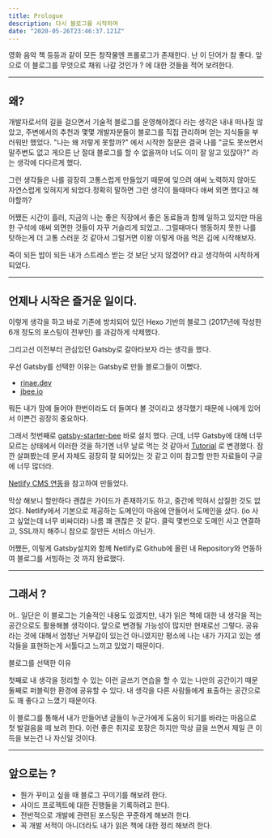 ```yaml
---
title: Prologue
description: 다시 블로그를 시작하며
date: "2020-05-26T23:46:37.121Z"
---
```


영화 음악 책 등등과 같이 모든 창작물엔 프롤로그가 존재한다. 난 이 단어가 참 좋다.
앞으로 이 블로그를 무엇으로 채워 나갈 것인가 ? 에 대한 것들을 적어 보려한다.

---

## 왜?

개발자로서의 길을 걸으면서 기술적 블로그를 운영해야겠다 라는 생각은 내내 떠나질 않았고, 주변에서의 추천과 몇몇 개발자분들이 블로그를 직접 관리하며 얻는 지식들을 부러워만 했었다.
"나는 왜 저렇게 못할까?" 에서 시작한 질문은 결국 나를 "글도 못쓰면서 말주변도 없고 게으른 난 절대 블로그를 할 수 없을꺼야 너도 이미 잘 알고 있잖아?" 라는 생각에 다다르게 했다.

그런 생각들은 나를 굉장히 고통스럽게 만들었기 때문에 잊으려 애써 노력하지 않아도 자연스럽게 잊혀지게 되었다.정확히 말하면 그런 생각이 들때마다 애써 외면 했다고 해야할까?

어쨌든 시간이 흘러, 지금의 나는 좋은 직장에서 좋은 동료들과 함께 일하고 있지만 마음 한 구석에 애써 외면한 것들이 자꾸 거슬리게 되었고..
그럴때마다 행동하지 못한 나를 탓하는게 더 고통 스러운 것 같아서 그럴거면 이왕 이렇게 마음 먹은 김에 시작해보자.

죽이 되든 밥이 되든 내가 스트레스 받는 것 보단 낫지 않겠어? 라고 생각하여 시작하게 되었다.

---

## 언제나 시작은 즐거운 일이다.

이렇게 생각을 하고 바로 기존에 방치되어 있던 Hexo 기반의 블로그 (2017년에 작성한 6개 정도의 포스팅이 전부인) 를 과감하게 삭제했다.

그리고선 이전부터 관심있던 Gatsby로 갈아타보자 라는 생각을 했다.

우선 Gatsby를 선택한 이유는 Gatsby로 만들 블로그들이 이뻤다.
* [rinae.dev](https://rinae.dev)
* [jbee.io](https://jbee.io/) 

뭐든 내가 맘에 들어야 한번이라도 더 들여다 볼 것이라고 생각했기 때문에 나에게 있어서 이쁜건 굉장히 중요하다.

그래서 첫번째로 [gatsby-starter-bee](https://github.com/JaeYeopHan/gatsby-starter-bee) 바로 설치 했다. 근데, 너무 Gatsby에 대해 너무 모르는 상태에서 이러한 것을 하기엔 너무 날로 먹는 것 같아서
[Tutorial](https://www.gatsbyjs.org/tutorial/gatsby-image-tutorial/) 로 변경했다.
잠깐 살펴봤는데 문서 자체도 굉장히 잘 되어있는 것 같고 이미 참고할 만한 자료들이 구글에 너무 많더라.

[Netlify CMS 연동](https://www.gatsbyjs.org/tutorial/blog-netlify-cms-tutorial/)을 참고하여 만들었다.

막상 해보니 할만하다 괜찮은 가이드가 존재하기도 하고, 중간에 막혀서 삽질한 것도 없었다.
Netlify에서 기본으로 제공하는 도메인이 마음에 안들어서 도메인을 샀다. (io 사고 싶었는데 너무 비싸더라) 나름 꽤 괜찮은 것 같다. 클릭 몇번으로 도메인 사고 연결하고, SSL까지 해주니 참으로 잘만든 서비스 아닌가.

어쨌든, 이렇게 Gatsby설치와 함께 Netlify로 Github에 올린 내 Repository와 연동하여 블로그를 서빙하는 것 까지 완료했다.

---

## 그래서 ?

어.. 일단은 이 블로그는 기술적인 내용도 있겠지만, 내가 읽은 책에 대한 내 생각을 적는 공간으로도 활용해볼 생각이다. 앞으로 변경될 가능성이 많지만 현재로선 그렇다.
공유라는 것에 대해서 엄청난 거부감이 있는건 아니였지만 평소에 나는 내가 가지고 있는 생각들을 표현하는게 서툴다고 느끼고 있었기 때문이다.

블로그를 선택한 이유

첫째로 내 생각을 정리할 수 있는 이런 글쓰기 연습을 할 수 있는 나만의 공간이기 때문
둘째로 퍼블릭한 환경에 공유할 수 있다. 내 생각을 다른 사람들에게 표출하는 공간으로도 꽤 좋다고 느꼈기 때문이다.

이 블로그를 통해서 내가 만들어낸 글들이 누군가에게 도움이 되기를 바라는 마음으로 첫 발걸음을 떼 보려 한다.
이런 좋은 취지로 포장은 하지만 막상 글을 쓰면서 제일 큰 이득을 보는건 나 자신일 것이다.

---

## 앞으로는 ?

* 뭔가 꾸미고 싶을 때 블로그 꾸미기를 해보려 한다.
* 사이드 프로젝트에 대한 진행들을 기록하려고 한다.
* 전반적으로 개발에 관련된 포스팅은 꾸준하게 해보려 한다.
* 꼭 개발 서적이 아니더라도 내가 읽은 책에 대한 정리 해보려 한다.

